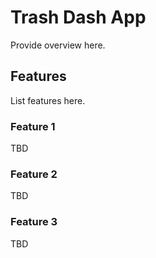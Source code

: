 # Trash Dash App

Provide overview here.

## Features

List features here.

### Feature 1

TBD

### Feature 2

TBD

### Feature 3

TBD
